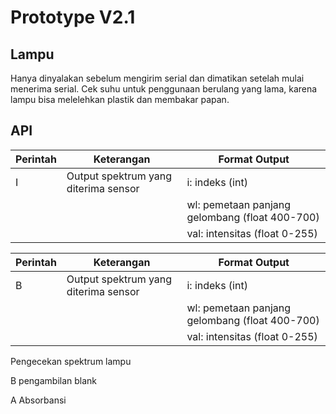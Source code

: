 # Prototype V2.1

## Lampu
Hanya dinyalakan sebelum mengirim serial dan dimatikan setelah mulai menerima serial.
Cek suhu untuk penggunaan berulang yang lama, karena lampu bisa melelehkan plastik dan membakar papan.

## API
| Perintah      | Keterangan                            | Format Output                                     |
|---------------|---------------                        |--------------------------------------             |
| I             | Output spektrum yang diterima sensor  | i: indeks (int)                                   |
|               |                                       | wl: pemetaan panjang gelombang (float 400-700)    |
|               |                                       | val: intensitas (float 0-255)                     |


| Perintah      | Keterangan                            | Format Output                                     |
|---------------|---------------                        |--------------------------------------             |
| B             | Output spektrum yang diterima sensor  | i: indeks (int)                                   |
|               |                                       | wl: pemetaan panjang gelombang (float 400-700)    |
|               |                                       | val: intensitas (float 0-255)                     |
Pengecekan spektrum lampu



B pengambilan blank

A
Absorbansi